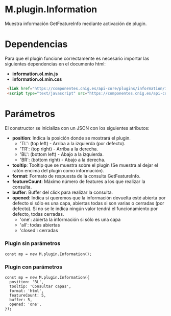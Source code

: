 # M.plugin.Information

Muestra información GetFeatureInfo mediante activación de plugin.

# Dependencias

Para que el plugin funcione correctamente es necesario importar las siguientes dependencias en el documento html:

- **information.ol.min.js**
- **information.ol.min.css**


```html
 <link href="https://componentes.cnig.es/api-core/plugins/information/information.ol.min.css" rel="stylesheet" />
 <script type="text/javascript" src="https://componentes.cnig.es/api-core/plugins/information/information.ol.min.js"></script>
```


# Parámetros

El constructor se inicializa con un JSON con los siguientes atributos:


- **position**: Indica la posición donde se mostrará el plugin.
  - 'TL': (top left) - Arriba a la izquierda (por defecto).
  - 'TR': (top right) - Arriba a la derecha.
  - 'BL': (bottom left) - Abajo a la izquierda.
  - 'BR': (bottom right) - Abajo a la derecha.
- **tooltip**: Tooltip que se muestra sobre el plugin (Se muestra al dejar el ratón encima del plugin como información).
- **format**: Formato de respuesta de la consulta GetFeatureInfo.
- **featureCount**: Máximo número de features a los que realizar la consulta.
- **buffer**: Buffer del click para realizar la consulta.
- **opened**: Indica si queremos que la información devuelta esté abierta por defecto si sólo es una capa, abiertas todas si son varias o cerradas (por defecto). Si no se le indica ningún valor tendrá el funcionamiento por defecto, todas cerradas.
  - 'one': abierta la información si sólo es una capa
  - 'all': todas abiertas
  - 'closed': cerradas

### Plugin sin parámetros

```
const mp = new M.plugin.Information();
```
### Plugin con parámetros

```
const mp = new M.plugin.Information({
  position: 'BL',
  tooltip: 'Consultar capas',
  format: 'html',
  featureCount: 5,
  buffer: 5,
  opened: 'one',
});
```
